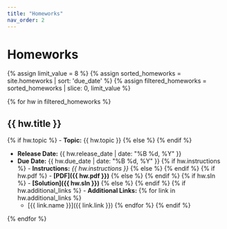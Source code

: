 ```yaml
---
title: "Homeworks"
nav_order: 2
---
```


# Homeworks

<!-- Submit homeworks to [canvas](https://canvas.utexas.edu/). -->

{% assign limit_value = 8 %}  <!-- Set this to the number of hws to display-->
{% assign sorted_homeworks = site.homeworks | sort: 'due_date' %}
{% assign filtered_homeworks = sorted_homeworks | slice: 0, limit_value %}

<!-- Debugging output -->
<!-- <p>Limit Value: {{ limit_value }}</p>
<p>Total Items: {{ total_items }}</p>
<p>Start Index: {{ start_index }}</p> -->
<!-- <p>Sorted Homeworks:</p>
<pre>{{ sorted_homeworks | inspect }}</pre> -->
<!-- <p>Filtered Homeworks:</p>
<pre>{{ filtered_homeworks |inspect }}</pre> -->

{% for hw in filtered_homeworks %}
## {{ hw.title }}
{% if hw.topic %} - **Topic:** {{ hw.topic }} {% else %} <!--**PDF:** *To be released*--> {% endif %}
- **Release Date:** {{ hw.release_date | date: "%B %d, %Y" }}
- **Due Date:** {{ hw.due_date | date: "%B %d, %Y" }}
{% if hw.instructions %} - **Instructions:** *{{ hw.instructions }}* {% else %} <!--**PDF:** *To be released*--> {% endif %}
{% if hw.pdf %} - **[PDF]({{ hw.pdf }})** {% else %} <!--- **PDF:** *To be released*--> {% endif %}
{% if hw.sln %} - **[Solution]({{ hw.sln }})** {% else %} <!--- **Solution:** *To be released*--> {% endif %}
{% if hw.additional_links %} - **Additional Links:** {% for link in hw.additional_links %} 
    - [{{ link.name }}]({{ link.link }}) {% endfor %} {% endif %}

{% endfor %}

<!-- - {% if hw.gradescope_link %} **[Submit to Gradescope]({{ hw.gradescope_link }})** {% else %} **Submit to Gradescope:** *To be released* {% endif %} -->
